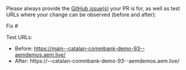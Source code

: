 Please always provide the [GitHub issue(s)](../issues) your PR is for, as well as test URLs where your change can be observed (before and after):

Fix #<gh-issue-id>

Test URLs:
- Before: https://main--catalan-commbank-demo-93--aemdemos.aem.live/
- After: https://<branch>--catalan-commbank-demo-93--aemdemos.aem.live/

